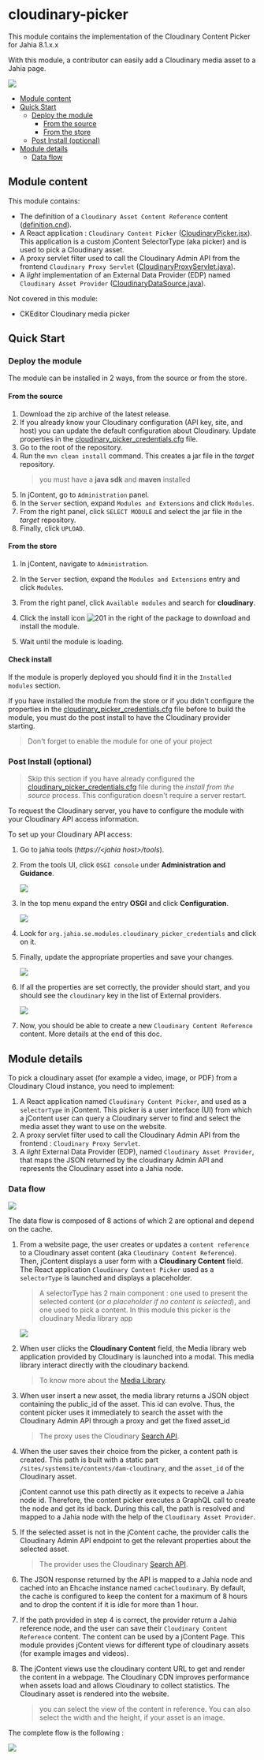 # cloudinary-picker

This module contains the implementation of the Cloudinary Content Picker for Jahia 8.1.x.x

With this module, a contributor can easily add a Cloudinary media asset to a Jahia page.

![](./doc/images/main.png)


- [Module content](#module-content)
- [Quick Start](#quick-start)
    - [Deploy the module](#deploy-the-module)
      - [From the source](#from-the-source)
      - [From the store](#from-the-store)
    - [Post Install (optional)](#post-install-optional)
- [Module details](#module-details)
    - [Data flow](#data-flow)

## Module content

This module contains:
* The definition of a `Cloudinary Asset Content Reference` content ([definition.cnd][definition.cnd]).
* A React application : `Cloudinary Content Picker` ([CloudinaryPicker.jsx][react:index.js]).
  This application is a custom jContent SelectorType (aka picker) and is used to pick a Cloudinary asset.
* A proxy servlet filter used to call the Cloudinary Admin API from the frontend
    `Cloudinary Proxy Servlet` ([CloudinaryProxyServlet.java]).
* A *light* implementation of an External Data Provider (EDP) named
    `Cloudinary Asset Provider` ([CloudinaryDataSource.java]).

Not covered in this module:
* CKEditor Cloudinary media picker

## Quick Start

### Deploy the module
The module can be installed in 2 ways, from the source or from the store.
#### From the source
1. Download the zip archive of the latest release.
2. If you already know your Cloudinary configuration (API key, site, and host) you can update the default
   configuration about Cloudinary. Update properties in the [cloudinary_picker_credentials.cfg][mount.cfg] file.
1. Go to the root of the repository.
1. Run the `mvn clean install` command. This creates a jar file in the *target* repository.
   > you must have a **java sdk** and **maven** installed
1. In jContent, go to `Administration` panel.
1. In the `Server` section, expand `Modules and Extensions` and click `Modules`.
1. From the right panel, click `SELECT MODULE` and select the jar file in the *target* repository.
1. Finally, click `UPLOAD`.

#### From the store
1. In jContent, navigate to `Administration`.
2. In the `Server` section, expand the `Modules and Extensions` entry and click `Modules`.
3. From the right panel, click `Available modules` and search for **cloudinary**.

4. Click the install icon ![201] in the right of the package to download and install the module.
5. Wait until the module is loading.

#### Check install
If the module is properly deployed you should find it in the `Installed modules` section.

If you have installed the module from the store or if you didn't configure the properties
in the [cloudinary_picker_credentials.cfg][mount.cfg] file before to build the module, you must do the post install
to have the Cloudinary provider starting.

>Don't forget to enable the module for one of your project

### Post Install (optional)
>Skip this section if you have already configured the [cloudinary_picker_credentials.cfg][mount.cfg] file during the *install from the source*
process.
> This configuration doesn't require a server restart.

To request the Cloudinary server, you have to configure the module with your Cloudinary API access information.

To set up your Cloudinary API access:
1. Go to  jahia tools (*https://\<jahia host\>/tools*).
2. From the tools UI, click `OSGI console` under **Administration and Guidance**.

   ![][0070]

3. In the top menu expand the entry **OSGI** and click **Configuration**.

   ![][0072]

4. Look for `org.jahia.se.modules.cloudinary_picker_credentials` and click on it.

5. Finally, update the appropriate properties and save your changes.

   ![][0071]

6. If all the properties are set correctly, the provider should start,
   and you should see the `cloudinary` key in the list of External providers.

   ![][031]

7. Now, you should be able to create a new `Cloudinary Content Reference` content.
More details at the end of this doc.

## Module details

To pick a cloudinary asset (for example a video, image, or PDF) from a Cloudinary Cloud instance, you need to implement:
1. A React application named `Cloudinary Content Picker`, and used as a `selectorType` in jContent.
   This picker is a user interface (UI) from which a jContent user can query a Cloudinary server to find and
   select the media asset they want to use on the website.
2. A proxy servlet filter used to call the Cloudinary Admin API from the frontend :
     `Cloudinary Proxy Servlet`.
3. A *light* External Data Provider (EDP), named `Cloudinary Asset Provider`,
      that maps the JSON returned by the cloudinary Admin API and represents the Cloudinary asset into a Jahia node.

### Data flow

![][010]

The data flow is composed of 8 actions of which 2 are optional and depend on the cache.

1. From a website page, the user creates or updates a `content reference` to a Cloudinary asset content (aka `Cloudinary Content Reference`).
   Then, jContent displays a user form with a **Cloudinary Content** field. The React application `Cloudinary Content Picker`
   used as a `selectorType` is launched and displays a placeholder.

   >A selectorType has 2 main component :
   one used to present the selected content (*or a placeholder if no content is selected*),
   and one used to pick a content. In this module this picker is the cloudinary Media library app

   ![][002]

2. When user clicks the **Cloudinary Content** field, the Media library web application provided by Cloudinary is launched into a modal.
   This media library interact directly with the cloudinary backend.

   > To know more about the [Media Library][cloudinary:MediaLib].

3. When user insert a new asset, the media library returns a JSON object containing the public_id of the asset. This id can evolve.
   Thus, the content picker uses it immediately to search the asset with the Cloudinary Admin API through a proxy and get the fixed asset_id

   > The proxy uses the Cloudinary [Search API][cloudinary:SearchAPI].

4. When the user saves their choice from the picker, a content path is created. This path is built with
   a static part `/sites/systemsite/contents/dam-cloudinary`, and the `asset_id` of the Cloudinary asset.

   jContent cannot use this path directly as it expects to receive a Jahia node id.
   Therefore, the content picker executes a GraphQL call to create the node and get its id back.
   During this call, the path is resolved and mapped to a Jahia node
   with the help of the `Cloudinary Asset Provider`.

5. If the selected asset is not in the jContent cache,
   the provider calls the Cloudinary Admin API endpoint to get the relevant properties
   about the selected asset.

   > The provider uses the Cloudinary [Search API][cloudinary:SearchAPI].

6. The JSON response returned by the API is mapped to a Jahia node and cached into an Ehcache instance named `cacheCloudinary`.
   By default, the cache is configured to keep the content for a maximum of 8 hours and to drop the content if it is idle for more than 1 hour.

7. If the path provided in step 4 is correct, the provider return a Jahia reference node, and the user can save their `Cloudinary Content Reference`
   content.
   The content can be used by a jContent Page. This module provides jContent views for different type of cloudinary assets (for example images and videos).

8. The jContent views use the cloudinary content URL to get and render the content in a webpage.
   The Cloudinary CDN improves performance when assets load and allows Cloudinary to collect statistics.
   The Cloudinary asset is rendered into the website.

    > you can select the view of the content in reference.
    You can also select the width and the height, if your asset is an image.

The complete flow is the following :

![][003]

[031]: ./doc/images/031_install_completed.png

[010]: ./doc/images/CloudyArchi.gif
[002]: ./doc/images/CloudyContentRef.png
[003]: ./doc/images/CloudyDemo.gif

[0070]: ./doc/images/0070_OSGIConfig.png
[0071]: ./doc/images/0071_OSGIConfig.png
[0072]: ./doc/images/0072_OSGIConfig.png
[201]: ./doc/images/201_modules_download_icon.png

[mount.cfg]: ./src/main/resources/META-INF/configurations/org.jahia.se.modules.cloudinary_picker_credentials.cfg
[definition.cnd]: ./src/main/resources/META-INF/definitions.cnd
[react:index.js]: ./src/javascript/CloudinaryPicker/CloudinaryPicker.jsx
[CloudinaryDataSource.java]: ./src/main/java/org/jahia/se/modules/dam/cloudinary/edp/CloudinaryDataSource.java
[CloudinaryProxyServlet.java]: ./src/main/java/org/jahia/se/modules/dam/cloudinary/CloudinaryProxyServlet.java
[cloudinary:SearchAPI]: https://cloudinary.com/documentation/search_api
[cloudinary:MediaLib]: https://cloudinary.com/documentation/media_library_widget




